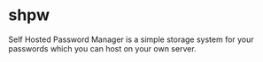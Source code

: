 # shpw
Self Hosted Password Manager is a simple storage system for your passwords which you can host on your own server.

